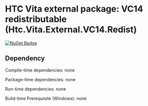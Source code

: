 # HTC Vita external package: VC14 redistributable (Htc.Vita.External.VC14.Redist)

[![NuGet Badge](https://buildstats.info/nuget/Htc.Vita.External.VC14.Redist)](https://www.nuget.org/packages/Htc.Vita.External.VC14.Redist/)

## Dependency

Compile-time dependencies: none

Package-time dependencies: none

Run-time dependencies: none

Build-time Prerequisite (Windows): none
